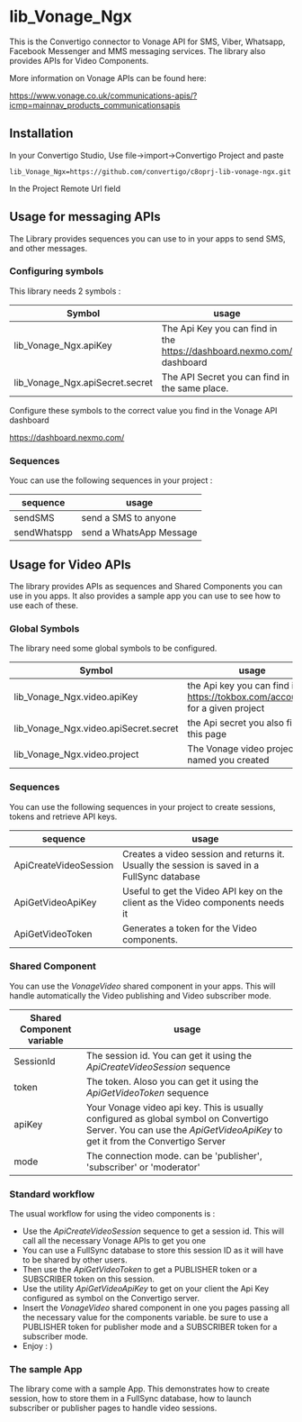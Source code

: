# lib_Vonage_Ngx
This is the Convertigo connector to Vonage API for SMS, Viber, Whatsapp, Facebook Messenger and MMS messaging services. The library also provides APIs for Video Components.

More information on Vonage APIs can be found here:

https://www.vonage.co.uk/communications-apis/?icmp=mainnav_products_communicationsapis


## Installation
In your Convertigo Studio, Use file->import->Convertigo Project and paste

    lib_Vonage_Ngx=https://github.com/convertigo/c8oprj-lib-vonage-ngx.git

In the Project Remote Url field

## Usage for messaging APIs
The Library provides sequences you can use to in your apps to send SMS, and other messages.

### Configuring symbols
This library needs 2 symbols :

|Symbol    | usage                   |
|------------| ------------------------|
|lib_Vonage_Ngx.apiKey  | The Api Key you can find in the https://dashboard.nexmo.com/ dashboard |
|lib_Vonage_Ngx.apiSecret.secret | The API Secret you can find in the same place. |

Configure these symbols to the correct value you find in the Vonage API dashboard

https://dashboard.nexmo.com/

### Sequences

Youc can use the following sequences in your project :

|sequence    | usage                   |
|------------| ------------------------|
|sendSMS     | send a SMS to anyone    |
|sendWhatspp | send a WhatsApp Message |

## Usage for Video APIs
The library provides APIs as sequences and Shared Components you can use in you apps. It also provides a sample app you can use to see how to use each of these.

### Global Symbols
The library need some global symbols to be configured. 

|Symbol    | usage                   |
|------------| ------------------------|
|lib_Vonage_Ngx.video.apiKey	| the Api key you can find in the https://tokbox.com/account/#/ for a given project |
|lib_Vonage_Ngx.video.apiSecret.secret	| the Api secret you also find  on this page |
|lib_Vonage_Ngx.video.project| The Vonage video project named you created |


### Sequences

You can use the following sequences in your project to create sessions, tokens and retrieve API keys.

|sequence    | usage                   |
|------------| ------------------------|
|ApiCreateVideoSession     | Creates a video session and returns it. Usually the session is saved in a FullSync database|
|ApiGetVideoApiKey         | Useful to get the Video API key on the client as the Video components needs it |
|ApiGetVideoToken          | Generates a token for the Video components.  |

### Shared Component

You can use the _VonageVideo_ shared component in your apps. This will handle automatically the Video publishing and Video subscriber mode. 

|Shared Component variable    | usage                   |
|------------| ------------------------|
|SessionId     | The session id. You can get it using the _ApiCreateVideoSession_ sequence |
|token     | The token. Aloso you can get it using the _ApiGetVideoToken_ sequence |
|apiKey     | Your Vonage video api key. This is usually configured as global symbol on Convertigo Server. You can use the _ApiGetVideoApiKey_ to get it from the Convertigo  Server |
|mode     | The connection mode. can be 'publisher', 'subscriber' or 'moderator' |

### Standard workflow

The usual workflow for using the video components is :

* Use the _ApiCreateVideoSession_ sequence to get a session id. This will call all the necessary Vonage APIs to get you one
* You can use a FullSync database to store this session ID as it will have to be shared by other users.
* Then use the _ApiGetVideoToken_ to get a PUBLISHER token or a SUBSCRIBER token on this session.
* Use the utility _ApiGetVideoApiKey_ to get on your client the Api Key configured as symbol on the Convertigo server.
* Insert the _VonageVideo_ shared component in one you pages passing all the necessary value for the components variable. be sure to use a PUBLISHER token for publisher mode and a SUBSCRIBER token for a subscriber mode.
* Enjoy : )
  
### The sample App

The library come with a sample App. This demonstrates how to create session, how to store them in a FullSync database, how to launch subscriber or publisher pages to handle video sessions.
